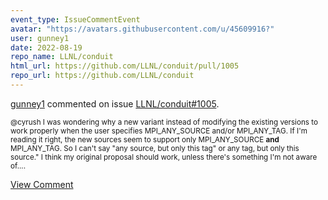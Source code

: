 ```yaml
---
event_type: IssueCommentEvent
avatar: "https://avatars.githubusercontent.com/u/45609916?"
user: gunney1
date: 2022-08-19
repo_name: LLNL/conduit
html_url: https://github.com/LLNL/conduit/pull/1005
repo_url: https://github.com/LLNL/conduit
---
```


<a href='https://github.com/gunney1' target='_blank'>gunney1</a> commented on issue <a href='https://github.com/LLNL/conduit/pull/1005' target='_blank'>LLNL/conduit#1005</a>.

<small>@cyrush I was wondering why a new variant instead of modifying the existing versions to work properly when the user specifies MPI_ANY_SOURCE and/or MPI_ANY_TAG.  If I'm reading it right, the new sources seem to support only MPI_ANY_SOURCE **and** MPI_ANY_TAG.  So I can't say "any source, but only this tag" or any tag, but only this source."  I think my original proposal should work, unless there's something I'm not aware of....</small>

<a href='https://github.com/LLNL/conduit/pull/1005' target='_blank'>View Comment</a>